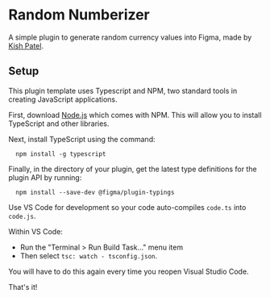 # Random Numberizer

A simple plugin to generate random currency values into Figma, made by [Kish Patel](https://kishpatel.com).


## Setup

This plugin template uses Typescript and NPM, two standard tools in creating JavaScript applications.

First, download [Node.js](https://nodejs.org/en/download/) which comes with NPM. This will allow you to install TypeScript and other libraries.

Next, install TypeScript using the command:

```
  npm install -g typescript
```

Finally, in the directory of your plugin, get the latest type definitions for the plugin API by running:

```
  npm install --save-dev @figma/plugin-typings
```

Use VS Code for development so your code auto-compiles `code.ts` into `code.js`. 

Within VS Code: 

- Run the "Terminal > Run Build Task..." menu item
- Then select `tsc: watch - tsconfig.json`.

You will have to do this again every time you reopen Visual Studio Code.

That's it!